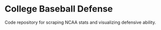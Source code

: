 # College Baseball Defense

Code repository for scraping NCAA stats and visualizing defensive ability.
